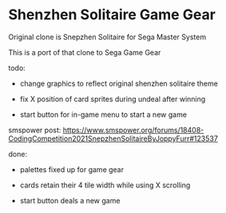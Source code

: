 Shenzhen Solitaire Game Gear
==================

Original clone is Snepzhen Solitaire for Sega Master System

This is a port of that clone to Sega Game Gear

todo:

* change graphics to reflect original shenzhen solitaire theme

* fix X position of card sprites during undeal after winning

* start button for in-game menu to start a new game

smspower post: https://www.smspower.org/forums/18408-CodingCompetition2021SnepzhenSolitaireByJoppyFurr#123537

done:

* palettes fixed up for game gear

* cards retain their 4 tile width while using X scrolling

* start button deals a new game
